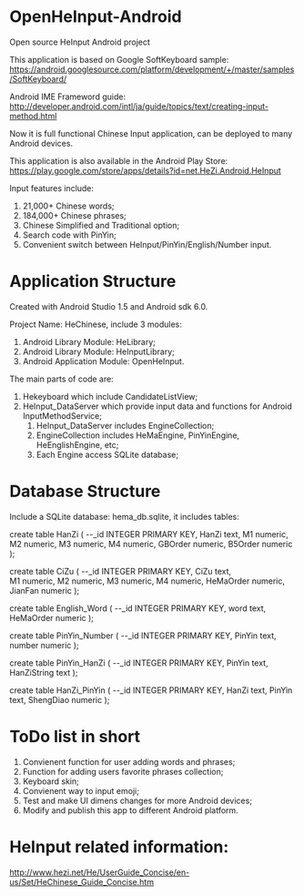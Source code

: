 # OpenHeInput-Android

Open source HeInput Android project

This application is based on Google SoftKeyboard sample:
https://android.googlesource.com/platform/development/+/master/samples/SoftKeyboard/

Android IME Frameword guide:
http://developer.android.com/intl/ja/guide/topics/text/creating-input-method.html

Now it is full functional Chinese Input application, can be deployed to many Android devices.

This application is also available in the Android Play Store:
https://play.google.com/store/apps/details?id=net.HeZi.Android.HeInput

Input features include:

1. 21,000+ Chinese words;
2. 184,000+ Chinese phrases;
3. Chinese Simplified and Traditional option;
4. Search code with PinYin;
5. Convenient switch between HeInput/PinYin/English/Number input.

# Application Structure

Created with Android Studio 1.5 and Android sdk 6.0.

Project Name: HeChinese, include 3 modules:

1. Android Library Module: HeLibrary; 
2. Android Library Module: HeInputLibrary; 
3. Android Application Module: OpenHeInput. 

The main parts of code are:

1. Hekeyboard which include CandidateListView;
2. HeInput_DataServer which provide input data and functions for Android InputMethodService;
   1. HeInput_DataServer includes EngineCollection;
   2. EngineCollection includes HeMaEngine, PinYinEngine, HeEnglishEngine, etc;
   3. Each Engine access SQLite database;

# Database Structure

Include a SQLite database: hema_db.sqlite, it includes tables:

create table HanZi
(
--_id INTEGER PRIMARY KEY,
HanZi text,	
M1 numeric,
M2 numeric,
M3 numeric,
M4 numeric,
GBOrder numeric,
B5Order numeric
);

create table CiZu
(
--_id INTEGER PRIMARY KEY,
CiZu text,	
M1 numeric,
M2 numeric,
M3 numeric,
M4 numeric,
HeMaOrder numeric,
JianFan numeric
);

create table English_Word
(
--_id INTEGER PRIMARY KEY,
word text,	
HeMaOrder numeric
);

create table PinYin_Number
(
--_id INTEGER PRIMARY KEY,
PinYin text,
number numeric
);

create table PinYin_HanZi
(
--_id INTEGER PRIMARY KEY,
PinYin text,	
HanZiString text
);

create table HanZi_PinYin
(
--_id INTEGER PRIMARY KEY,
HanZi text,	
PinYin text,
ShengDiao numeric
);

# ToDo list in short

1. Convienent function for user adding words and phrases;
2. Function for adding users favorite phrases collection;
3. Keyboard skin;
4. Convienent way to input emoji;
5. Test and make UI dimens changes for more Android devices;
6. Modify and publish this app to different Android platform.

# HeInput related information:

http://www.hezi.net/He/UserGuide_Concise/en-us/Set/HeChinese_Guide_Concise.htm
